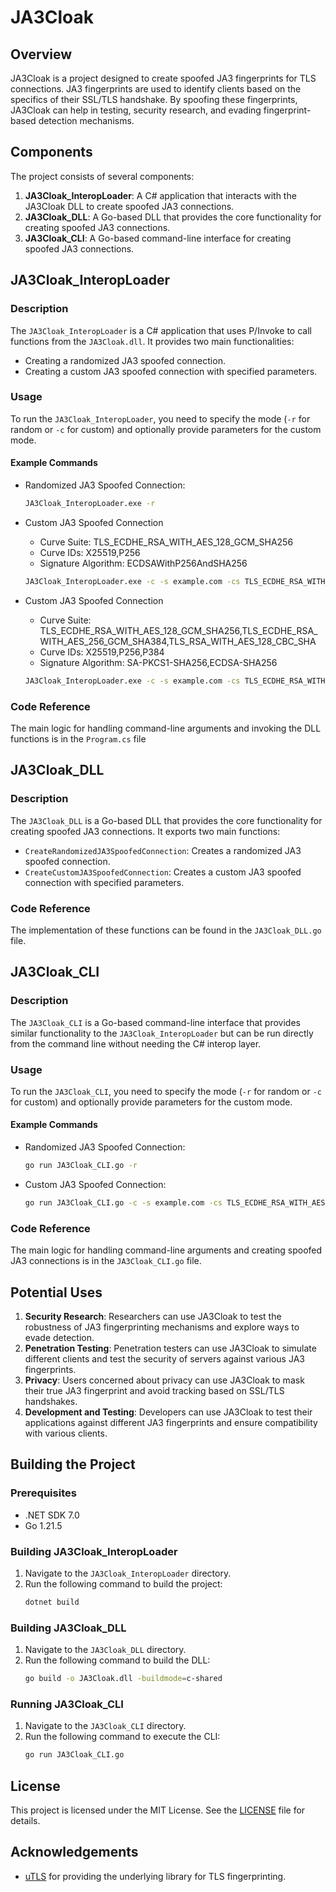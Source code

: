 # JA3Cloak

## Overview

JA3Cloak is a project designed to create spoofed JA3 fingerprints for TLS connections. JA3 fingerprints are used to identify clients based on the specifics of their SSL/TLS handshake. By spoofing these fingerprints, JA3Cloak can help in testing, security research, and evading fingerprint-based detection mechanisms.

## Components

The project consists of several components:

1. **JA3Cloak_InteropLoader**: A C# application that interacts with the JA3Cloak DLL to create spoofed JA3 connections.
2. **JA3Cloak_DLL**: A Go-based DLL that provides the core functionality for creating spoofed JA3 connections.
3. **JA3Cloak_CLI**: A Go-based command-line interface for creating spoofed JA3 connections.

## JA3Cloak_InteropLoader

### Description

The `JA3Cloak_InteropLoader` is a C# application that uses P/Invoke to call functions from the `JA3Cloak.dll`. It provides two main functionalities:
- Creating a randomized JA3 spoofed connection.
- Creating a custom JA3 spoofed connection with specified parameters.

### Usage

To run the `JA3Cloak_InteropLoader`, you need to specify the mode (`-r` for random or `-c` for custom) and optionally provide parameters for the custom mode.

#### Example Commands

- Randomized JA3 Spoofed Connection:
  ```sh
  JA3Cloak_InteropLoader.exe -r
  ```

- Custom JA3 Spoofed Connection
  - Curve Suite: TLS_ECDHE_RSA_WITH_AES_128_GCM_SHA256
  - Curve IDs: X25519,P256
  - Signature Algorithm: ECDSAWithP256AndSHA256
    
  ```sh
  JA3Cloak_InteropLoader.exe -c -s example.com -cs TLS_ECDHE_RSA_WITH_AES_128_GCM_SHA256 -curves X25519,P256 -sigalgs ECDSA-P256-SHA256
  ```
  
- Custom JA3 Spoofed Connection
  - Curve Suite: TLS_ECDHE_RSA_WITH_AES_128_GCM_SHA256,TLS_ECDHE_RSA_WITH_AES_256_GCM_SHA384,TLS_RSA_WITH_AES_128_CBC_SHA
  - Curve IDs: X25519,P256,P384
  - Signature Algorithm: SA-PKCS1-SHA256,ECDSA-SHA256
  ```sh
  JA3Cloak_InteropLoader.exe -c -s example.com -cs TLS_ECDHE_RSA_WITH_AES_128_GCM_SHA256,TLS_ECDHE_RSA_WITH_AES_256_GCM_SHA384,TLS_RSA_WITH_AES_128_CBC_SHA -curves X25519,P256,P384 -sigalgs RSA-PKCS1-SHA256,ECDSA-SHA256
  ```

### Code Reference

The main logic for handling command-line arguments and invoking the DLL functions is in the `Program.cs` file

## JA3Cloak_DLL

### Description

The `JA3Cloak_DLL` is a Go-based DLL that provides the core functionality for creating spoofed JA3 connections. It exports two main functions:
- `CreateRandomizedJA3SpoofedConnection`: Creates a randomized JA3 spoofed connection.
- `CreateCustomJA3SpoofedConnection`: Creates a custom JA3 spoofed connection with specified parameters.

### Code Reference

The implementation of these functions can be found in the `JA3Cloak_DLL.go` file.

## JA3Cloak_CLI

### Description

The `JA3Cloak_CLI` is a Go-based command-line interface that provides similar functionality to the `JA3Cloak_InteropLoader` but can be run directly from the command line without needing the C# interop layer.

### Usage

To run the `JA3Cloak_CLI`, you need to specify the mode (`-r` for random or `-c` for custom) and optionally provide parameters for the custom mode.

#### Example Commands

- Randomized JA3 Spoofed Connection:
  ```sh
  go run JA3Cloak_CLI.go -r
  ```

- Custom JA3 Spoofed Connection:
  ```sh
  go run JA3Cloak_CLI.go -c -s example.com -cs TLS_ECDHE_RSA_WITH_AES_128_GCM_SHA256 -curves X25519,P256 -sigalgs ECDSAWithP256AndSHA256
  ```

### Code Reference

The main logic for handling command-line arguments and creating spoofed JA3 connections is in the `JA3Cloak_CLI.go` file.

## Potential Uses

1. **Security Research**: Researchers can use JA3Cloak to test the robustness of JA3 fingerprinting mechanisms and explore ways to evade detection.
2. **Penetration Testing**: Penetration testers can use JA3Cloak to simulate different clients and test the security of servers against various JA3 fingerprints.
3. **Privacy**: Users concerned about privacy can use JA3Cloak to mask their true JA3 fingerprint and avoid tracking based on SSL/TLS handshakes.
4. **Development and Testing**: Developers can use JA3Cloak to test their applications against different JA3 fingerprints and ensure compatibility with various clients.

## Building the Project

### Prerequisites

- .NET SDK 7.0
- Go 1.21.5

### Building JA3Cloak_InteropLoader

1. Navigate to the `JA3Cloak_InteropLoader` directory.
2. Run the following command to build the project:
   ```sh
   dotnet build
   ```

### Building JA3Cloak_DLL

1. Navigate to the `JA3Cloak_DLL` directory.
2. Run the following command to build the DLL:
   ```sh
   go build -o JA3Cloak.dll -buildmode=c-shared
   ```

### Running JA3Cloak_CLI

1. Navigate to the `JA3Cloak_CLI` directory.
2. Run the following command to execute the CLI:
   ```sh
   go run JA3Cloak_CLI.go
   ```

## License

This project is licensed under the MIT License. See the [LICENSE](LICENSE) file for details.

## Acknowledgements

- [uTLS](https://github.com/refraction-networking/utls) for providing the underlying library for TLS fingerprinting.
